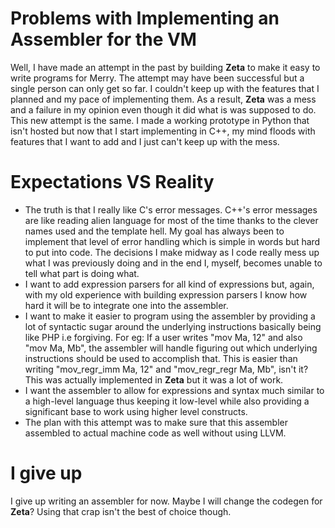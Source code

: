 # Problems with Implementing an Assembler for the VM
Well, I have made an attempt in the past by building **Zeta** to make it easy to write programs for Merry. The attempt may have been successful but a single person can only get so far.
I couldn't keep up with the features that I planned and my pace of implementing them. As a result, **Zeta** was a mess and a failure in my opinion even though it did what is was supposed to
do. This new attempt is the same. I made a working prototype in Python that isn't hosted but now that I start implementing in C++, my mind floods with features that I want to add and I 
just can't keep up with the mess. 

# Expectations VS Reality
- The truth is that I really like C's error messages. C++'s error messages are like reading alien language for most of the time thanks to the clever names used and the template hell. My goal has always been to implement that level of error handling which is simple in words but hard to put into code. The decisions I make midway as I code really mess up what I was previously doing and in the end I, myself, becomes unable to tell what part is doing what. 
- I want to add expression parsers for all kind of expressions but, again, with my old experience with building expression parsers I know how hard it will be to integrate one into the assembler.
- I want to make it easier to program using the assembler by providing a lot of syntactic sugar around the underlying instructions basically being like PHP i.e forgiving. For eg: If a
user writes "mov Ma, 12" and also "mov Ma, Mb", the assembler will handle figuring out which underlying instructions should be used to accomplish that. This is easier than writing
"mov_regr_imm Ma, 12" and "mov_regr_regr Ma, Mb", isn't it? This was actually implemented in **Zeta** but it was a lot of work.
- I want the assembler to allow for expressions and syntax much similar to a high-level language thus keeping it low-level while also providing a significant base to work using higher level constructs.
- The plan with this attempt was to make sure that this assembler assembled to actual machine code as well without using LLVM. 

# I give up
I give up writing an assembler for now. Maybe I will change the codegen for **Zeta**? Using that crap isn't the best of choice though.